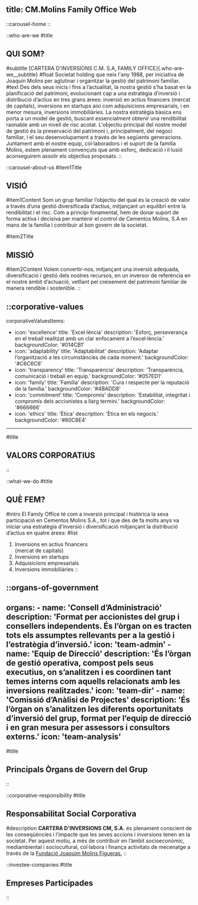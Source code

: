 title: CM.Molins Family Office Web
---

::carousel-home
::

::who-are-we
#title
  ## QUI SOM?
#subtitle
  [CARTERA D'INVERSIONS C.M. S.A, FAMILY OFFICE]{.who-are-we__subtitle}
#float
  Societat holding que neix l'any 1988, per iniciativa de Joaquín Molins per aglutinar i organitzar la gestió del patrimoni familiar.
#text
  Des dels seus inicis i fins a l’actualitat, la nostra gestió s’ha basat en la planificació del patrimoni, evolucionant cap a una estratègia d’inversió i distribució d’actius en tres grans àrees: inversió en actius financers (mercat de capitals), inversions en startups així com adquisicions empresarials, i en menor mesura, inversions immobiliàries. La nostra estratègia bàsica ens porta a un model de gestió, buscant essencialment obtenir una rendibilitat raonable amb un nivell de risc acotat. L'objectiu principal del nostre model de gestió és la preservació del patrimoni i, principalment, del negoci familiar, i el seu desenvolupament a través de les següents generacions. Juntament amb el nostre equip, col·laboradors i el suport de la família Molins, estem plenament convençuts que amb esforç, dedicació i il·lusió aconseguirem assolir els objectius proposats.
::

::carousel-about-us
#item1Title
  ## VISIÓ
#item1Content
Som un grup familiar l’objectiu del qual és la creació de valor a través d’una gestió diversificada d’actius, mitjançant un equilibri entre la rendibilitat i el risc. Com a principi fonamental, hem de donar suport de forma activa i decisiva per mantenir el control de Cementos Molins, S.A en mans de la família i contribuir al bon govern de la societat.

#item2Title
  ## MISSIÓ
#item2Content
  Volem convertir-nos, mitjançant una inversió adequada, diversificació i gestió dels nostres recursos, en un inversor de referència en el nostre àmbit d’actuació, vetllant pel creixement del patrimoni familiar de manera rendible i sostenible.
::

::corporative-values
---
corporativeValuesItems:
  - icon: 'excellence'
    title: 'Excel·lència'
    description: 'Esforç, perseverança en el treball realitzat amb un clar enfocament a l’excel·lència.'
    backgroundColor: '#014CB1'
  - icon: 'adaptability'
    title: 'Adaptabilitat'
    description: 'Adaptar l’organització a les circumstàncies de cada moment.'
    backgroundColor: '#C6C6C6'
  - icon: 'transparency'
    title: 'Transparència'
    description: 'Transparència, comunicació i treball en equip.'
    backgroundColor: '#057ED1'
  - icon: 'family'
    title: 'Família'
    description: 'Cura i respecte per la reputació de la família.'
    backgroundColor: '#4BADD8'
  - icon: 'commitment'
    title: 'Compromís'
    description: 'Estabilitat, integritat i compromís dels accionistes a llarg termini.'
    backgroundColor: '#666666'
  - icon: 'ethics'
    title: 'Ètica'
    description: 'Ètica en els negocis.'
    backgroundColor: '#80C8E4'
---
#title
  ## VALORS CORPORATIUS
::

::what-we-do
#title
  ## QUÈ FEM?
#intro
  El Family Office té com a inversió principal i històrica la seva participació en Cementos Molins S.A., tot i que des de fa molts anys va iniciar una estratègia d’inversió i diversificació mitjançant la distribució d’actius en quatre àrees:
#list
  1. Inversions en actius financers<br>(mercat de capitals)
  2. Inversions en startups
  3. Adquisicions empresarials
  4. Inversions immobiliàries
::

::organs-of-government
---
  organs:
    - name: 'Consell d’Administració'
      description: 'Format per accionistes del grup i consellers independents. És l’òrgan on es tracten tots els assumptes rellevants per a la gestió i l’estratègia d’inversió.'
      icon: 'team-admin'
    - name: 'Equip de Direcció'
      description: 'És l’òrgan de gestió operativa, compost pels seus executius, on s’analitzen i es coordinen tant temes interns com aquells relacionats amb les inversions realitzades.'
      icon: 'team-dir'
    - name: 'Comissió d’Anàlisi de Projectes'
      description: 'És l’òrgan on s’analitzen les diferents oportunitats d’inversió del grup, format per l’equip de direcció i en gran mesura per assessors i consultors externs.'
      icon: 'team-analysis'
---
#title
 ## Principals Òrgans de Govern del Grup
::

::corporative-responsibility
#title
  ## Responsabilitat Social Corporativa
#description
  **CARTERA D'INVERSIONS CM, S.A.** és plenament conscient de les conseqüències i l’impacte que les seves accions i inversions tenen en la societat. Per aquest motiu, a més de contribuir en l’àmbit socioeconòmic, mediambiental i sociocultural, col·labora i finança activitats de mecenatge a través de la [Fundació Joaquim Molins Figueras.](http://www.joaquimmolinsfigueras.org/)
::

::investee-companies
#title
  ## Empreses Participades
::
